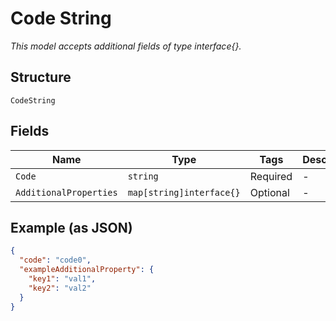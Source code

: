 
# Code String

*This model accepts additional fields of type interface{}.*

## Structure

`CodeString`

## Fields

| Name | Type | Tags | Description |
|  --- | --- | --- | --- |
| `Code` | `string` | Required | - |
| `AdditionalProperties` | `map[string]interface{}` | Optional | - |

## Example (as JSON)

```json
{
  "code": "code0",
  "exampleAdditionalProperty": {
    "key1": "val1",
    "key2": "val2"
  }
}
```

